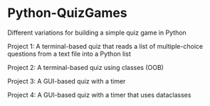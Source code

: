 # Python-QuizGames
Different variations for building a simple quiz game in Python

Project 1:
A terminal-based quiz that reads a list of multiple-choice questions from a text file into a Python list

Project 2:
A terminal-based quiz using classes (OOB)

Project 3:
A GUI-based quiz with a timer

Project 4:
A GUI-based quiz with a timer that uses dataclasses 

